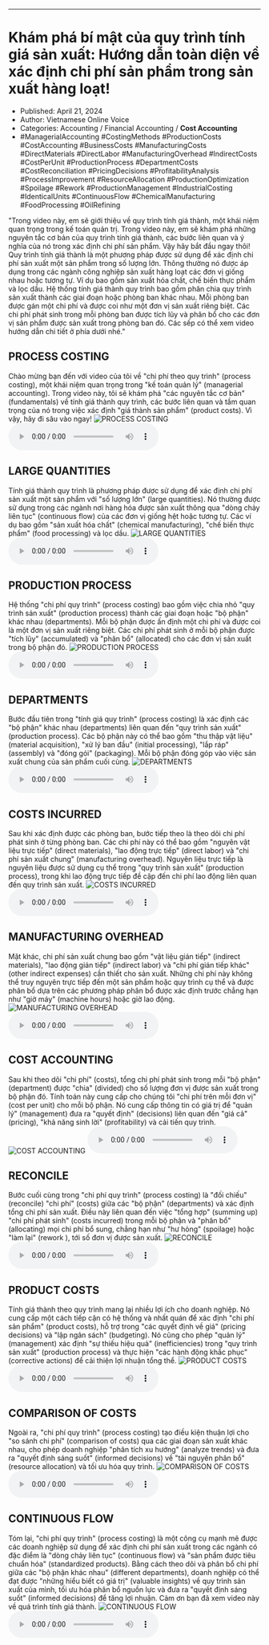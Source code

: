 
---

# Khám phá bí mật của quy trình tính giá sản xuất: Hướng dẫn toàn diện về xác định chi phí sản phẩm trong sản xuất hàng loạt!

- Published: April 21, 2024
- Author: Vietnamese Online Voice
- Categories: Accounting / Financial Accounting / **Cost Accounting**
- #ManagerialAccounting #CostingMethods #ProductionCosts #CostAccounting #BusinessCosts #ManufacturingCosts #DirectMaterials #DirectLabor #ManufacturingOverhead #IndirectCosts #CostPerUnit #ProductionProcess #DepartmentCosts #CostReconciliation #PricingDecisions #ProfitabilityAnalysis #ProcessImprovement #ResourceAllocation #ProductionOptimization #Spoilage #Rework #ProductionManagement #IndustrialCosting #IdenticalUnits #ContinuousFlow #ChemicalManufacturing #FoodProcessing #OilRefining

"Trong video này, em sẽ giới thiệu về quy trình tính giá thành, một khái niệm quan trọng trong kế toán quản trị. Trong video này, em sẽ khám phá những nguyên tắc cơ bản của quy trình tính giá thành, các bước liên quan và ý nghĩa của nó trong xác định chi phí sản phẩm. Vậy hãy bắt đầu ngay thôi! Quy trình tính giá thành là một phương pháp được sử dụng để xác định chi phí sản xuất một sản phẩm trong số lượng lớn. Thông thường nó được áp dụng trong các ngành công nghiệp sản xuất hàng loạt các đơn vị giống nhau hoặc tương tự. Ví dụ bao gồm sản xuất hóa chất, chế biến thực phẩm và lọc dầu. Hệ thống tính giá thành quy trình bao gồm phân chia quy trình sản xuất thành các giai đoạn hoặc phòng ban khác nhau. Mỗi phòng ban được gán một chi phí và được coi như một đơn vị sản xuất riêng biệt. Các chi phí phát sinh trong mỗi phòng ban được tích lũy và phân bổ cho các đơn vị sản phẩm được sản xuất trong phòng ban đó. Các sếp có thể xem video hướng dẫn chi tiết ở phía dưới nhé."


## PROCESS COSTING

Chào mừng bạn đến với video của tôi về "chi phí theo quy trình" (process costing), một khái niệm quan trọng trong "kế toán quản lý" (managerial accounting). Trong video này, tôi sẽ khám phá "các nguyên tắc cơ bản" (fundamentals) về tính giá thành quy trình, các bước liên quan và tầm quan trọng của nó trong việc xác định "giá thành sản phẩm" (product costs). Vì vậy, hãy đi sâu vào ngay!
![PROCESS COSTING](https://http-archiver-apis-production-80.schnworks.com/storage/images/transitions/2024-04-21/transition--3476390522-Montserrat-Medium-1A237E.jpg)
<audio controls>
    <source src="https://http-archiver-apis-production-80.schnworks.com/storage/audio/file-8707380261.mp3" type="audio/mpeg">
</audio>



## LARGE QUANTITIES

Tính giá thành quy trình là phương pháp được sử dụng để xác định chi phí sản xuất một sản phẩm với "số lượng lớn" (large quantities). Nó thường được sử dụng trong các ngành nơi hàng hóa được sản xuất thông qua "dòng chảy liên tục" (continuous flow) của các đơn vị giống hệt hoặc tương tự. Các ví dụ bao gồm "sản xuất hóa chất" (chemical manufacturing), "chế biến thực phẩm" (food processing) và lọc dầu.
![LARGE QUANTITIES](https://http-archiver-apis-production-80.schnworks.com/storage/images/transitions/2024-04-21/transition--13553879139-Montserrat-Bold-283593.jpg)
<audio controls>
    <source src="https://http-archiver-apis-production-80.schnworks.com/storage/audio/file-21317836877.mp3" type="audio/mpeg">
</audio>



## PRODUCTION PROCESS

Hệ thống "chi phí quy trình" (process costing) bao gồm việc chia nhỏ "quy trình sản xuất" (production process) thành các giai đoạn hoặc "bộ phận" khác nhau (departments). Mỗi bộ phận được ấn định một chi phí và được coi là một đơn vị sản xuất riêng biệt. Các chi phí phát sinh ở mỗi bộ phận được "tích lũy" (accumulated) và "phân bổ" (allocated) cho các đơn vị sản xuất trong bộ phận đó.
![PRODUCTION PROCESS](https://http-archiver-apis-production-80.schnworks.com/storage/images/transitions/2024-04-21/transition--24859202853-Montserrat-Regular-7B1FA2.jpg)
<audio controls>
    <source src="https://http-archiver-apis-production-80.schnworks.com/storage/audio/file-19669278455.mp3" type="audio/mpeg">
</audio>



## DEPARTMENTS

Bước đầu tiên trong "tính giá quy trình" (process costing) là xác định các "bộ phận" khác nhau (departments) liên quan đến "quy trình sản xuất" (production process). Các bộ phận này có thể bao gồm "thu thập vật liệu" (material acquisition), "xử lý ban đầu" (initial processing), "lắp ráp" (assembly) và "đóng gói" (packaging). Mỗi bộ phận đóng góp vào việc sản xuất chung của sản phẩm cuối cùng.
![DEPARTMENTS](https://http-archiver-apis-production-80.schnworks.com/storage/images/transitions/2024-04-21/transition-14963113129-Montserrat-Black-512DA8.jpg)
<audio controls>
    <source src="https://http-archiver-apis-production-80.schnworks.com/storage/audio/file-565914994.mp3" type="audio/mpeg">
</audio>



## COSTS INCURRED

Sau khi xác định được các phòng ban, bước tiếp theo là theo dõi chi phí phát sinh ở từng phòng ban. Các chi phí này có thể bao gồm "nguyên vật liệu trực tiếp" (direct materials), "lao động trực tiếp" (direct labor) và "chi phí sản xuất chung" (manufacturing overhead). Nguyên liệu trực tiếp là nguyên liệu được sử dụng cụ thể trong "quy trình sản xuất" (production process), trong khi lao động trực tiếp đề cập đến chi phí lao động liên quan đến quy trình sản xuất.
![COSTS INCURRED](https://http-archiver-apis-production-80.schnworks.com/storage/images/transitions/2024-04-21/transition--2828735981-Montserrat-ExtraBold-283593.jpg)
<audio controls>
    <source src="https://http-archiver-apis-production-80.schnworks.com/storage/audio/file-23819290403.mp3" type="audio/mpeg">
</audio>



## MANUFACTURING OVERHEAD

Mặt khác, chi phí sản xuất chung bao gồm "vật liệu gián tiếp" (indirect materials), "lao động gián tiếp" (indirect labor) và "chi phí gián tiếp khác" (other indirect expenses) cần thiết cho sản xuất. Những chi phí này không thể truy nguyên trực tiếp đến một sản phẩm hoặc quy trình cụ thể và được phân bổ dựa trên các phương pháp phân bổ được xác định trước chẳng hạn như "giờ máy" (machine hours) hoặc giờ lao động.
![MANUFACTURING OVERHEAD](https://http-archiver-apis-production-80.schnworks.com/storage/images/transitions/2024-04-21/transition-2967393406-Montserrat-Bold-880E4F.jpg)
<audio controls>
    <source src="https://http-archiver-apis-production-80.schnworks.com/storage/audio/file-9067689273.mp3" type="audio/mpeg">
</audio>



## COST ACCOUNTING

Sau khi theo dõi "chi phí" (costs), tổng chi phí phát sinh trong mỗi "bộ phận" (department) được "chia" (divided) cho số lượng đơn vị được sản xuất trong bộ phận đó. Tính toán này cung cấp cho chúng tôi "chi phí trên mỗi đơn vị" (cost per unit) cho mỗi bộ phận. Nó cung cấp thông tin có giá trị để "quản lý" (management) đưa ra "quyết định" (decisions) liên quan đến "giá cả" (pricing), "khả năng sinh lời" (profitability) và cải tiến quy trình.
![COST ACCOUNTING](https://http-archiver-apis-production-80.schnworks.com/storage/images/transitions/2024-04-21/transition--33209397967-Montserrat-Medium-512DA8.jpg)
<audio controls>
    <source src="https://http-archiver-apis-production-80.schnworks.com/storage/audio/file-12877595916.mp3" type="audio/mpeg">
</audio>



## RECONCILE

Bước cuối cùng trong "chi phí quy trình" (process costing) là "đối chiếu" (reconcile) "chi phí" (costs) giữa các "bộ phận" (departments) và xác định tổng chi phí sản xuất. Điều này liên quan đến việc "tổng hợp" (summing up) "chi phí phát sinh" (costs incurred) trong mỗi bộ phận và "phân bổ" (allocating) mọi chi phí bổ sung, chẳng hạn như "hư hỏng" (spoilage) hoặc "làm lại" (rework ), tới số đơn vị được sản xuất.
![RECONCILE](https://http-archiver-apis-production-80.schnworks.com/storage/images/transitions/2024-04-21/transition-9653151011-Montserrat-Regular-9C27B0.jpg)
<audio controls>
    <source src="https://http-archiver-apis-production-80.schnworks.com/storage/audio/file-3031629806.mp3" type="audio/mpeg">
</audio>



## PRODUCT COSTS

Tính giá thành theo quy trình mang lại nhiều lợi ích cho doanh nghiệp. Nó cung cấp một cách tiếp cận có hệ thống và nhất quán để xác định "chi phí sản phẩm" (product costs), hỗ trợ trong "các quyết định về giá" (pricing decisions) và "lập ngân sách" (budgeting). Nó cũng cho phép "quản lý" (management) xác định "sự thiếu hiệu quả" (inefficiencies) trong "quy trình sản xuất" (production process) và thực hiện "các hành động khắc phục" (corrective actions) để cải thiện lợi nhuận tổng thể.
![PRODUCT COSTS](https://http-archiver-apis-production-80.schnworks.com/storage/images/transitions/2024-04-21/transition--11159258936-Montserrat-Thin-673AB7.jpg)
<audio controls>
    <source src="https://http-archiver-apis-production-80.schnworks.com/storage/audio/file-19542472138.mp3" type="audio/mpeg">
</audio>



## COMPARISON OF COSTS

Ngoài ra, "chi phí quy trình" (process costing) tạo điều kiện thuận lợi cho "so sánh chi phí" (comparison of costs) qua các giai đoạn sản xuất khác nhau, cho phép doanh nghiệp "phân tích xu hướng" (analyze trends) và đưa ra "quyết định sáng suốt" (informed decisions) về "tài nguyên phân bổ" (resource allocation) và tối ưu hóa quy trình.
![COMPARISON OF COSTS](https://http-archiver-apis-production-80.schnworks.com/storage/images/transitions/2024-04-21/transition-35260456852-Montserrat-Medium-9C27B0.jpg)
<audio controls>
    <source src="https://http-archiver-apis-production-80.schnworks.com/storage/audio/file-23982334663.mp3" type="audio/mpeg">
</audio>



## CONTINUOUS FLOW

Tóm lại, "chi phí quy trình" (process costing) là một công cụ mạnh mẽ được các doanh nghiệp sử dụng để xác định chi phí sản xuất trong các ngành có đặc điểm là "dòng chảy liên tục" (continuous flow) và "sản phẩm được tiêu chuẩn hóa" (standardized products). Bằng cách theo dõi và phân bổ chi phí giữa các "bộ phận khác nhau" (different departments), doanh nghiệp có thể đạt được "những hiểu biết có giá trị" (valuable insights) về quy trình sản xuất của mình, tối ưu hóa phân bổ nguồn lực và đưa ra "quyết định sáng suốt" (informed decisions) để tăng lợi nhuận. Cảm ơn bạn đã xem video này về quá trình tính giá thành.
![CONTINUOUS FLOW](https://http-archiver-apis-production-80.schnworks.com/storage/images/transitions/2024-04-21/transition--24918349955-Montserrat-Medium-9C27B0.jpg)
<audio controls>
    <source src="https://http-archiver-apis-production-80.schnworks.com/storage/audio/file-24361392215.mp3" type="audio/mpeg">
</audio>

